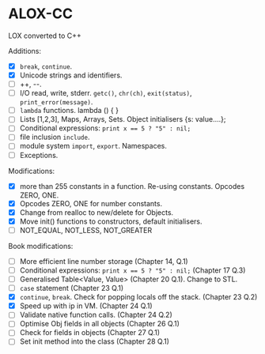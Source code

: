 # ALOX-CC

LOX converted to C++

Additions:

* [x] `break`, `continue`.
* [x] Unicode strings and identifiers.
* [ ] ++, --.
* [ ] I/O read, write, stderr. `getc()`, `chr(ch)`, `exit(status)`, `print_error(message)`.
* [ ] `lambda` functions. lambda () { }
* [ ] Lists [1,2,3], Maps, Arrays, Sets. Object initialisers {s: value....};
* [ ] Conditional expressions: `print x == 5 ? "5" : nil;`
* [ ] file inclusion `include`.
* [ ] module system `import`, `export`. Namespaces.
* [ ] Exceptions.

Modifications:

* [x] more than 255 constants in a function. Re-using constants. Opcodes ZERO, ONE.
* [x] Opcodes ZERO, ONE for number constants.
* [x] Change from realloc to new/delete for Objects.
* [x] Move init() functions to constructors, default initialisers.
* [ ] NOT_EQUAL, NOT_LESS, NOT_GREATER

Book modifications:

* [ ] More efficient line number storage (Chapter 14, Q.1)
* [ ] Conditional expressions: `print x == 5 ? "5" : nil;` (Chapter 17 Q.3)
* [ ] Generalised Table<Value, Value> (Chapter 20 Q.1). Change to STL.
* [ ] `case` statement (Chapter 23 Q.1)
* [x] `continue`, `break`. Check for popping locals off the stack. (Chapter 23 Q.2)
* [x] Speed up with ip in VM. (Chapter 24 Q.1)
* [ ] Validate native function calls. (Chapter 24 Q.2)
* [ ] Optimise Obj fields in all objects (Chapter 26 Q.1)
* [ ] Check for fields in objects (Chapter 27 Q.1)
* [ ] Set init method into the class (Chapter 28 Q.1)
